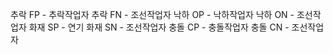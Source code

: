 추락 FP - 추락작업자
추락 FN - 조선작업자
낙하 OP - 낙하작업자
낙하 ON - 조선작업자
화재 SP - 연기
화재 SN - 조선작업자
충돌 CP - 충돌작업자
충돌 CN - 조선작업자